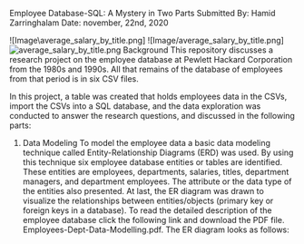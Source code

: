 
Employee Database-SQL: A Mystery in Two Parts
Submitted By: Hamid Zarringhalam
Date: november, 22nd, 2020

![Image\average_salary_by_title.png]
![Image/average_salary_by_title.png]
![average_salary_by_title.png](https://github.com/hamidzar/Data-Analytics/tree/master/SQL-Challenge/EmployeeSQL/Images/average_salary_by_title.png)
Background
This repository discusses a research project on the employee database at Pewlett Hackard Corporation from the 1980s and 1990s. All that remains of the database of employees from that period is in six CSV files.

In this project, a table was created that holds employees data in the CSVs, import the CSVs into a SQL database, and the data exploration was conducted to answer the research questions, and discussed in the following parts:

1. Data Modeling
To model the employee data a basic data modeling technique called Entity-Relationship Diagrams (ERD) was used.
 By using this technique six employee database entities or tables are identified. 
 These entities are employees, departments, salaries, titles, department managers, 
 and department employees. The attribute or the data type of the entities also presented. 
 At last, the ER diagram was drawn to visualize the relationships between entities/objects (primary key or foreign keys in a database). 
 To read the detailed description of the employee database click the following link and download the PDF file. Employees-Dept-Data-Modelling.pdf. 
 The ER diagram looks as follows: